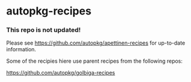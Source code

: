 # autopkg-recipes

### This repo is not updated! 
Please see https://github.com/autopkg/apettinen-recipes for up-to-date information.


Some of the recipies hiere use parent recipes from the following repos:

https://github.com/autopkg/golbiga-recipes
